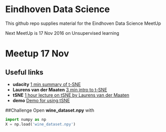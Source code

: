 # Eindhoven Data Science
This github repo supplies material for the Eindhoven Data Science MeetUp

Next MeetUp is 17 Nov 2016 on Unsupervised learning

# Meetup 17 Nov
## Useful links

  * __udacity__ [1 min summary of t-SNE](https://www.youtube.com/watch?v=p3wFE85dAyY)
  * __Laurens van der Maaten__ [3 min intro to t-SNE](https://www.youtube.com/watch?v=zt9GBEQcyaQ)
  * __tSNE__ [1 hour lecture on tSNE by Laurens van der Maaten](https://www.youtube.com/watch?v=RJVL80Gg3lA)
  * __demo__ [Demo for using tSNE](http://distill.pub/2016/misread-tsne/)

##Challenge
Open __wine_dataset.npy__ with 

```python
import numpy as np
X = np.load('wine_dataset.npy')
```

